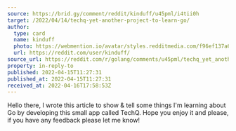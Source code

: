 ```yaml
---
source: https://brid.gy/comment/reddit/kinduff/u45pml/i4tii0h
target: /2022/04/14/techq-yet-another-project-to-learn-go/
author:
  type: card
  name: kinduff
  photo: https://webmention.io/avatar/styles.redditmedia.com/f96ef137a685c6abbe09f391d5047cf21a1a79a7934495f351898b8d435b1d08.png
  url: https://reddit.com/user/kinduff/
source_url: https://reddit.com/r/golang/comments/u45pml/techq_yet_another_project_to_learn_go/i4tii0h/
property: in-reply-to
published: 2022-04-15T11:27:31
published_at: 2022-04-15T11:27:31
received_at: 2022-04-16T17:58:53Z
---
```


Hello there, I wrote this article to show & tell some things I'm learning about Go by developing this small app called TechQ. Hope you enjoy it and please, if you have any feedback please let me know!